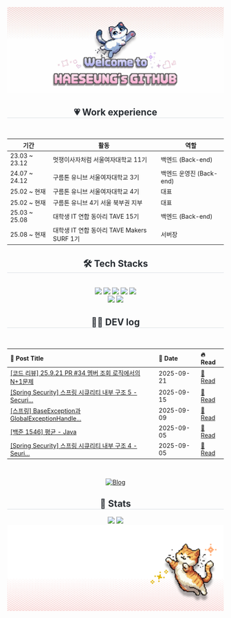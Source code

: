 <div align="center">
  <img src="https://github.com/GOOHAESEUNG/GOOHAESEUNG/blob/main/%EC%A0%9C%EB%AA%A9%EC%9D%84-%EC%9E%85%EB%A0%A5%ED%95%B4%EC%A3%BC%EC%84%B8%EC%9A%94_.gif?raw=true" />
</div>


<div align= "center">
      <h2 style="border-bottom: 1px solid #d8dee4; color: #282d33;"> 💗 Work experience  </h2> <br> 

| 기간 | 활동 | 역할 |
|---|---|---|
| 23.03 ~ 23.12 | 멋쟁이사자처럼 서울여자대학교 11기 | 백엔드 (Back-end) |
| 24.07 ~ 24.12 | 구름톤 유니브 서울여자대학교 3기 | 백엔드 운영진 (Back-end) |
| 25.02 ~ 현재 | 구름톤 유니브 서울여자대학교 4기 | 대표 |
| 25.02 ~ 현재 | 구름톤 유니브 4기 서울 북부권 지부 | 대표 |
| 25.03 ~ 25.08 | 대학생 IT 연합 동아리 TAVE 15기 | 백엔드 (Back-end) |
| 25.08 ~ 현재 | 대학생 IT 연합 동아리 TAVE Makers SURF 1기 | 서버장 |
  </div>
    
<div align= "center">
    <h2 style="border-bottom: 1px solid #d8dee4; color: #282d33;"> 🛠️ Tech Stacks </h2> <br> 
    <div style="margin: 0 auto; text-align: center;" align= "center"> <img src="https://img.shields.io/badge/Android-3DDC84?style=for-the-badge&logo=Android&logoColor=white">
          <img src="https://img.shields.io/badge/C++-00599C?style=for-the-badge&logo=C%2B%2B&logoColor=white">
          <img src="https://img.shields.io/badge/Django-092E20?style=for-the-badge&logo=Django&logoColor=white">
          <img src="https://img.shields.io/badge/Java-007396?style=for-the-badge&logo=Java&logoColor=white">
          <img src="https://img.shields.io/badge/Python-3776AB?style=for-the-badge&logo=Python&logoColor=white">
          <br/><img src="https://img.shields.io/badge/Spring-6DB33F?style=for-the-badge&logo=Spring&logoColor=white">
          <img src="https://img.shields.io/badge/springboot-6DB33F?style=for-the-badge&logo=springboot&logoColor=white">
          </div>
    </div>
<div align="center">
  <h2 style="border-bottom: 1px solid #d8dee4; color: #282d33;"> 🧑‍💻 DEV log </h2> <br>
  <!-- BLOG-POST-LIST:START -->
<div align="center">

</div>

<div align="center">

| 🎯 **Post Title** | 📅 **Date** | 🔥 **Read** |
|:------------------|:------------|:------------|
| [[코드 리뷰] 25.9.21  PR #34 멤버 조회 로직에서의 N+1문제](https://gabalsebal.tistory.com/entry/%EC%BD%94%EB%93%9C-%EB%A6%AC%EB%B7%B0-25921-PR-34-%EB%A9%A4%EB%B2%84-%EC%A1%B0%ED%9A%8C-%EB%A1%9C%EC%A7%81%EC%97%90%EC%84%9C%EC%9D%98-N1%EB%AC%B8%EC%A0%9C) | 2025-09-21 | [📖 Read](https://gabalsebal.tistory.com/entry/%EC%BD%94%EB%93%9C-%EB%A6%AC%EB%B7%B0-25921-PR-34-%EB%A9%A4%EB%B2%84-%EC%A1%B0%ED%9A%8C-%EB%A1%9C%EC%A7%81%EC%97%90%EC%84%9C%EC%9D%98-N1%EB%AC%B8%EC%A0%9C) |
| [[Spring Security] 스프링 시큐리티 내부 구조 5 -Securi...](https://gabalsebal.tistory.com/entry/%EC%8A%A4%ED%94%84%EB%A7%81-%EC%8B%9C%ED%81%90%EB%A6%AC%ED%8B%B0-5-SecurityContextHolder%EC%97%90-%EB%8C%80%ED%95%98%EC%97%AC) | 2025-09-15 | [📖 Read](https://gabalsebal.tistory.com/entry/%EC%8A%A4%ED%94%84%EB%A7%81-%EC%8B%9C%ED%81%90%EB%A6%AC%ED%8B%B0-5-SecurityContextHolder%EC%97%90-%EB%8C%80%ED%95%98%EC%97%AC) |
| [[스프링] BaseException과 GlobalExceptionHandle...](https://gabalsebal.tistory.com/entry/%EC%8A%A4%ED%94%84%EB%A7%81-BaseException%EA%B3%BC-GlobalExceptionHandler-%EC%BD%94%EB%93%9C-%EB%9C%AF%EC%96%B4%EB%B3%B4%EA%B8%B0) | 2025-09-09 | [📖 Read](https://gabalsebal.tistory.com/entry/%EC%8A%A4%ED%94%84%EB%A7%81-BaseException%EA%B3%BC-GlobalExceptionHandler-%EC%BD%94%EB%93%9C-%EB%9C%AF%EC%96%B4%EB%B3%B4%EA%B8%B0) |
| [[백준 1546] 평균 - Java](https://gabalsebal.tistory.com/entry/%EB%B0%B1%EC%A4%80-1546-%ED%8F%89%EA%B7%A0-Java) | 2025-09-05 | [📖 Read](https://gabalsebal.tistory.com/entry/%EB%B0%B1%EC%A4%80-1546-%ED%8F%89%EA%B7%A0-Java) |
| [[Spring Security] 스프링 시큐리티 내부 구조 4 - Seuri...](https://gabalsebal.tistory.com/entry/Spring-Security-%EC%8A%A4%ED%94%84%EB%A7%81-%EC%8B%9C%ED%81%90%EB%A6%AC%ED%8B%B0-%EB%82%B4%EB%B6%80-%EA%B5%AC%EC%A1%B0-4-SeurityFilterChain-%EA%B5%AC%EC%A1%B0) | 2025-09-05 | [📖 Read](https://gabalsebal.tistory.com/entry/Spring-Security-%EC%8A%A4%ED%94%84%EB%A7%81-%EC%8B%9C%ED%81%90%EB%A6%AC%ED%8B%B0-%EB%82%B4%EB%B6%80-%EA%B5%AC%EC%A1%B0-4-SeurityFilterChain-%EA%B5%AC%EC%A1%B0) |

<br>

[![Blog](https://img.shields.io/badge/더%20많은%20글%20보기-FF6B6B?style=for-the-badge&logo=tistory&logoColor=white)](https://gabalsebal.tistory.com)

</div>
<!-- BLOG-POST-LIST:END -->
</div>
    </div>
<div align= "center"> 
    <h2 style="border-bottom: 1px solid #d8dee4; color: #282d33;"> 🏅 Stats </h2> <div align= "center"> <img src="https://github-readme-stats.vercel.app/api?username=GOOHAESEUNG&bg_color=180,ffffff,00000000&title_color=eda6c2&text_color=eda6c2"
         /> <img src="https://github-readme-stats.vercel.app/api/top-langs/?username=GOOHAESEUNG&layout=compact&bg_color=180,ffffff,00000000&title_color=eda6c2&text_color=eda6c2"
           /> </div> 
    </div>



<div align="center">
  <img src="https://github.com/GOOHAESEUNG/GOOHAESEUNG/blob/main/%EC%A0%9C%EB%AA%A9%EC%9D%84%20%EC%9E%85%EB%A0%A5%ED%95%B4%EC%A3%BC%EC%84%B8%EC%9A%94_-002%20(1).png?raw=true" />
</div>


